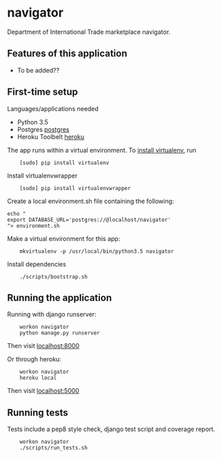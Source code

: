 # navigator

Department of International Trade marketplace navigator.

## Features of this application

 - To be added??

## First-time setup

Languages/applications needed
- Python 3.5
- Postgres [postgres](https://www.postgresql.org)
- Heroku Toolbelt [heroku](https://toolbelt.heroku.com)


The app runs within a virtual environment. To [install virtualenv](https://virtualenv.readthedocs.org/en/latest/installation.html), run
```shell
    [sudo] pip install virtualenv
```

Install virtualenvwrapper
```shell
    [sudo] pip install virtualenvwrapper
```

Create a local environment.sh file containing the following:
```shell
echo "
export DATABASE_URL='postgres://@localhost/navigator'
"> environment.sh
```

Make a virtual environment for this app:
```shell
    mkvirtualenv -p /usr/local/bin/python3.5 navigator
```

Install dependencies
```shell
    ./scripts/bootstrap.sh
```

## Running the application

Running with django runserver:
```shell
    workon navigator
    python manage.py runserver
```
Then visit [localhost:8000](http://localhost:8000)

Or through heroku:
```shell
    workon navigator
    heroku local
```
Then visit [localhost:5000](http://localhost:5000)

## Running tests

Tests include a pep8 style check, django test script and coverage report.

```shell
    workon navigator
    ./scripts/run_tests.sh
```
